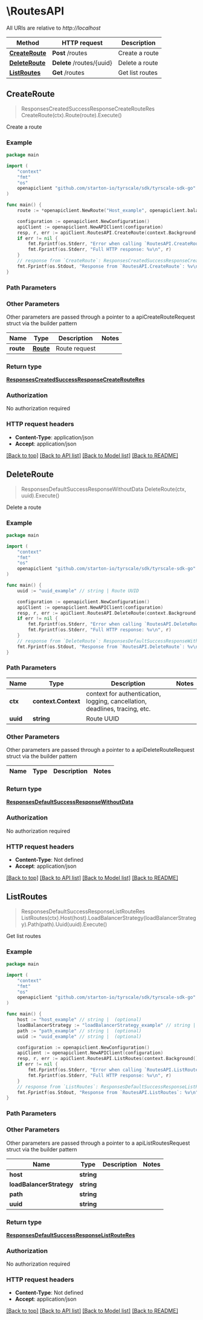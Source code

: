 # \RoutesAPI

All URIs are relative to *http://localhost*

Method | HTTP request | Description
------------- | ------------- | -------------
[**CreateRoute**](RoutesAPI.md#CreateRoute) | **Post** /routes | Create a route
[**DeleteRoute**](RoutesAPI.md#DeleteRoute) | **Delete** /routes/{uuid} | Delete a route
[**ListRoutes**](RoutesAPI.md#ListRoutes) | **Get** /routes | Get list routes



## CreateRoute

> ResponsesCreatedSuccessResponseCreateRouteRes CreateRoute(ctx).Route(route).Execute()

Create a route



### Example

```go
package main

import (
	"context"
	"fmt"
	"os"
	openapiclient "github.com/starton-io/tyrscale/sdk/tyrscale-sdk-go"
)

func main() {
	route := *openapiclient.NewRoute("Host_example", openapiclient.balancer.LoadBalancerStrategy("weight-round-robin")) // Route | Route request

	configuration := openapiclient.NewConfiguration()
	apiClient := openapiclient.NewAPIClient(configuration)
	resp, r, err := apiClient.RoutesAPI.CreateRoute(context.Background()).Route(route).Execute()
	if err != nil {
		fmt.Fprintf(os.Stderr, "Error when calling `RoutesAPI.CreateRoute``: %v\n", err)
		fmt.Fprintf(os.Stderr, "Full HTTP response: %v\n", r)
	}
	// response from `CreateRoute`: ResponsesCreatedSuccessResponseCreateRouteRes
	fmt.Fprintf(os.Stdout, "Response from `RoutesAPI.CreateRoute`: %v\n", resp)
}
```

### Path Parameters



### Other Parameters

Other parameters are passed through a pointer to a apiCreateRouteRequest struct via the builder pattern


Name | Type | Description  | Notes
------------- | ------------- | ------------- | -------------
 **route** | [**Route**](Route.md) | Route request | 

### Return type

[**ResponsesCreatedSuccessResponseCreateRouteRes**](ResponsesCreatedSuccessResponseCreateRouteRes.md)

### Authorization

No authorization required

### HTTP request headers

- **Content-Type**: application/json
- **Accept**: application/json

[[Back to top]](#) [[Back to API list]](../README.md#documentation-for-api-endpoints)
[[Back to Model list]](../README.md#documentation-for-models)
[[Back to README]](../README.md)


## DeleteRoute

> ResponsesDefaultSuccessResponseWithoutData DeleteRoute(ctx, uuid).Execute()

Delete a route



### Example

```go
package main

import (
	"context"
	"fmt"
	"os"
	openapiclient "github.com/starton-io/tyrscale/sdk/tyrscale-sdk-go"
)

func main() {
	uuid := "uuid_example" // string | Route UUID

	configuration := openapiclient.NewConfiguration()
	apiClient := openapiclient.NewAPIClient(configuration)
	resp, r, err := apiClient.RoutesAPI.DeleteRoute(context.Background(), uuid).Execute()
	if err != nil {
		fmt.Fprintf(os.Stderr, "Error when calling `RoutesAPI.DeleteRoute``: %v\n", err)
		fmt.Fprintf(os.Stderr, "Full HTTP response: %v\n", r)
	}
	// response from `DeleteRoute`: ResponsesDefaultSuccessResponseWithoutData
	fmt.Fprintf(os.Stdout, "Response from `RoutesAPI.DeleteRoute`: %v\n", resp)
}
```

### Path Parameters


Name | Type | Description  | Notes
------------- | ------------- | ------------- | -------------
**ctx** | **context.Context** | context for authentication, logging, cancellation, deadlines, tracing, etc.
**uuid** | **string** | Route UUID | 

### Other Parameters

Other parameters are passed through a pointer to a apiDeleteRouteRequest struct via the builder pattern


Name | Type | Description  | Notes
------------- | ------------- | ------------- | -------------


### Return type

[**ResponsesDefaultSuccessResponseWithoutData**](ResponsesDefaultSuccessResponseWithoutData.md)

### Authorization

No authorization required

### HTTP request headers

- **Content-Type**: Not defined
- **Accept**: application/json

[[Back to top]](#) [[Back to API list]](../README.md#documentation-for-api-endpoints)
[[Back to Model list]](../README.md#documentation-for-models)
[[Back to README]](../README.md)


## ListRoutes

> ResponsesDefaultSuccessResponseListRouteRes ListRoutes(ctx).Host(host).LoadBalancerStrategy(loadBalancerStrategy).Path(path).Uuid(uuid).Execute()

Get list routes



### Example

```go
package main

import (
	"context"
	"fmt"
	"os"
	openapiclient "github.com/starton-io/tyrscale/sdk/tyrscale-sdk-go"
)

func main() {
	host := "host_example" // string |  (optional)
	loadBalancerStrategy := "loadBalancerStrategy_example" // string |  (optional)
	path := "path_example" // string |  (optional)
	uuid := "uuid_example" // string |  (optional)

	configuration := openapiclient.NewConfiguration()
	apiClient := openapiclient.NewAPIClient(configuration)
	resp, r, err := apiClient.RoutesAPI.ListRoutes(context.Background()).Host(host).LoadBalancerStrategy(loadBalancerStrategy).Path(path).Uuid(uuid).Execute()
	if err != nil {
		fmt.Fprintf(os.Stderr, "Error when calling `RoutesAPI.ListRoutes``: %v\n", err)
		fmt.Fprintf(os.Stderr, "Full HTTP response: %v\n", r)
	}
	// response from `ListRoutes`: ResponsesDefaultSuccessResponseListRouteRes
	fmt.Fprintf(os.Stdout, "Response from `RoutesAPI.ListRoutes`: %v\n", resp)
}
```

### Path Parameters



### Other Parameters

Other parameters are passed through a pointer to a apiListRoutesRequest struct via the builder pattern


Name | Type | Description  | Notes
------------- | ------------- | ------------- | -------------
 **host** | **string** |  | 
 **loadBalancerStrategy** | **string** |  | 
 **path** | **string** |  | 
 **uuid** | **string** |  | 

### Return type

[**ResponsesDefaultSuccessResponseListRouteRes**](ResponsesDefaultSuccessResponseListRouteRes.md)

### Authorization

No authorization required

### HTTP request headers

- **Content-Type**: Not defined
- **Accept**: application/json

[[Back to top]](#) [[Back to API list]](../README.md#documentation-for-api-endpoints)
[[Back to Model list]](../README.md#documentation-for-models)
[[Back to README]](../README.md)

